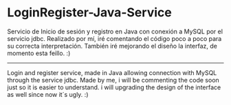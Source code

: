 # LoginRegister-Java-Service
Servicio de Inicio de sesión y registro en Java con conexión a MySQL por el servicio jdbc.
Realizado por mí, iré comentando el código poco a poco para su correcta interpretación.
También iré mejorando el diseño la interfaz, de momento esta feillo. :)
<hr>

Login and register service, made in Java allowing connection with MySQL through the service jdbc.
Made by me, i will be commenting the code soon just so it is easier to understand.
i will upgrading the design of the interface as well since now it´s ugly. :)
